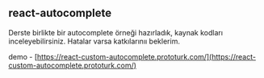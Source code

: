 ## react-autocomplete

Derste birlikte bir autocomplete örneği hazırladık, kaynak kodları inceleyebilirsiniz. Hatalar varsa katkılarınıı beklerim.

demo - [https://react-custom-autocomplete.prototurk.com/](https://react-custom-autocomplete.prototurk.com/)